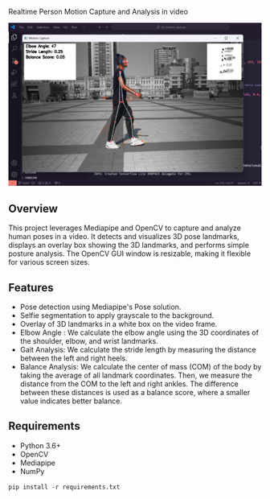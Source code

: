 Realtime Person Motion Capture and Analysis in video

![Demo](demo.png)

## Overview
This project leverages Mediapipe and OpenCV to capture and analyze human poses in a video. It detects and visualizes 3D pose landmarks, displays an overlay box showing the 3D landmarks, and performs simple posture analysis. The OpenCV GUI window is resizable, making it flexible for various screen sizes.

## Features
- Pose detection using Mediapipe's Pose solution.
- Selfie segmentation to apply grayscale to the background.
- Overlay of 3D landmarks in a white box on the video frame.
- Elbow Angle : We calculate the elbow angle using the 3D coordinates of the shoulder, elbow, and wrist landmarks.
- Gait Analysis: We calculate the stride length by measuring the distance between the left and right heels.
- Balance Analysis: We calculate the center of mass (COM) of the body by taking the average of all landmark coordinates. Then, we measure the distance from the COM to the left and right ankles. The difference between these distances is used as a balance score, where a smaller value indicates better balance.


## Requirements
- Python 3.6+
- OpenCV
- Mediapipe
- NumPy

````
pip install -r requirements.txt
````